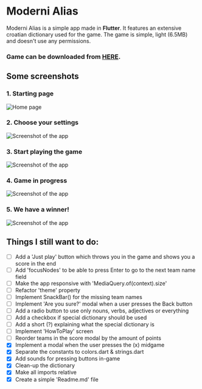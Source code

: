 # Moderni Alias

Moderni Alias is a simple app made in **Flutter**.
It features an extensive croatian dictionary used for the game.
The game is simple, light (6.5MB) and doesn't use any permissions.

### Game can be downloaded from [HERE](https://raw.githubusercontent.com/jokilic/moderni_alias/moderni_alias.apk).

## Some screenshots

### 1. Starting page

![Home page](https://raw.githubusercontent.com/jokilic/moderni_alias/master/screenshots/1home_page.jpg)

### 2. Choose your settings

![Screenshot of the app](https://raw.githubusercontent.com/jokilic/moderni_alias/master/screenshots/2start_game.jpg)

### 3. Start playing the game

![Screenshot of the app](https://raw.githubusercontent.com/jokilic/moderni_alias/master/screenshots/3playing_game1.jpg)

### 4. Game in progress

![Screenshot of the app](https://raw.githubusercontent.com/jokilic/moderni_alias/master/screenshots/4playing_game2.jpg)

### 5. We have a winner!

![Screenshot of the app](https://raw.githubusercontent.com/jokilic/moderni_alias/master/screenshots/5game_finished.jpg)

## Things I still want to do:

- [ ] Add a 'Just play' button which throws you in the game and shows you a score in the end
- [ ] Add 'focusNodes' to be able to press Enter to go to the next team name field
- [ ] Make the app responsive with 'MediaQuery.of(context).size'
- [ ] Refactor 'theme' property
- [ ] Implement SnackBar() for the missing team names
- [ ] Implement 'Are you sure?' modal when a user presses the Back button
- [ ] Add a radio button to use only nouns, verbs, adjectives or everything
- [ ] Add a checkbox if special dictionary should be used
- [ ] Add a short (?) explaining what the special dictionary is
- [ ] Implement 'HowToPlay' screen
- [ ] Reorder teams in the score modal by the amount of points
- [x] Implement a modal when the user presses the (x) midgame
- [x] Separate the constants to colors.dart & strings.dart
- [x] Add sounds for pressing buttons in-game
- [x] Clean-up the dictionary
- [x] Make all imports relative
- [x] Create a simple 'Readme.md' file
